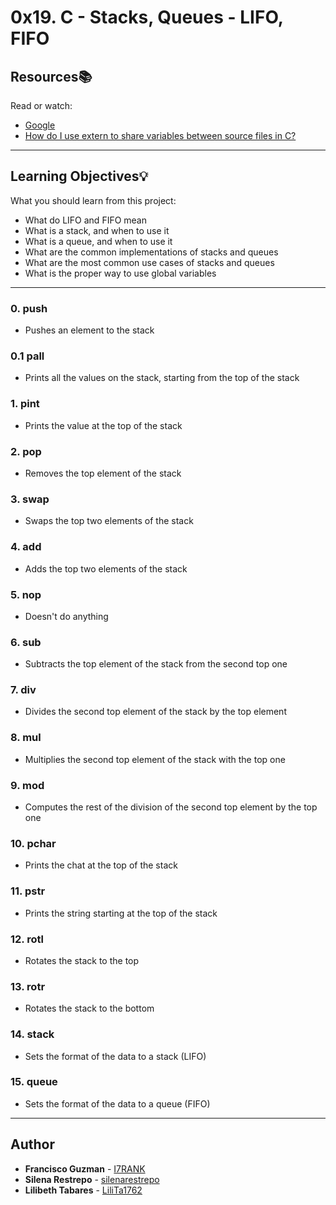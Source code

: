 # 0x19. C - Stacks, Queues - LIFO, FIFO

## Resources:books:
Read or watch:
* [Google](https://intranet.hbtn.io/rltoken/56-bDz7IrFgcH02EkGkB3w)
* [How do I use extern to share variables between source files in C?](https://intranet.hbtn.io/rltoken/9neX6gaN6DoA-ow1INgZqw)

---
## Learning Objectives:bulb:
What you should learn from this project:

* What do LIFO and FIFO mean
* What is a stack, and when to use it
* What is a queue, and when to use it
* What are the common implementations of stacks and queues
* What are the most common use cases of stacks and queues
* What is the proper way to use global variables

---

### 0. push
* Pushes an element to the stack

### 0.1 pall
* Prints all the values on the stack, starting from the top of the stack

### 1. pint
* Prints the value at the top of the stack

### 2. pop
* Removes the top element of the stack

### 3. swap
* Swaps the top two elements of the stack

### 4. add
* Adds the top two elements of the stack

### 5. nop
* Doesn't do anything

### 6. sub
* Subtracts the top element of the stack from the second top one

### 7. div
* Divides the second top element of the stack by the top element 

### 8. mul
* Multiplies the second top element of the stack with the top one

### 9. mod
* Computes the rest of the division of the second top element by the top one

### 10. pchar
* Prints the chat at the top of the stack

### 11. pstr
* Prints the string starting at the top of the stack

### 12. rotl
* Rotates the stack to the top

### 13. rotr
* Rotates the stack to the bottom

### 14. stack
* Sets the format of the data to a stack (LIFO)

### 15. queue
* Sets the format of the data to a queue (FIFO)



---

## Author
* **Francisco Guzman** - [I7RANK](https://github.com/I7RANK)
* **Silena Restrepo** - [silenarestrepo](https://github.com/silenarestrepo)
* **Lilibeth Tabares** - [LiliTa1762](https://github.com/LiliTa1762)
